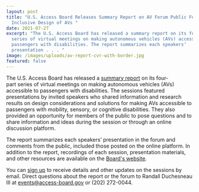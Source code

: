 ```yaml
---
layout: post
title: "U.S. Access Board Releases Summary Report on AV Forum Public Forum on
  Inclusive Design of AVs "
date: 2021-07-27
excerpt: "The U.S. Access Board has released a summary report on its four-part
  series of virtual meetings on making autonomous vehicles (AVs) accessible to
  passengers with disabilities. The report summarizes each speakers’
  presentation . . . "
image: /images/uploads/av-report-cvr-with-border.jpg
featured: false
---
```

The U.S. Access Board has released a [summary report](https://www.access-board.gov/av/report.html) on its four-part series of virtual meetings on making autonomous vehicles (AVs) accessible to passengers with disabilities. The sessions featured presentations by invited speakers who shared information and research results on design considerations and solutions for making AVs accessible to passengers with mobility, sensory, or cognitive disabilities. They also provided an opportunity for members of the public to pose questions and to share information and ideas during the session or through an online discussion platform. 

The report summarizes each speakers’ presentation in the forum and comments from the public, included those posted on the online platform. In addition to the report, recordings of each session, presentation materials, and other resources are available on the [Board's website](https://www.access-board.gov/av/). 

You can [sign up](https://public.govdelivery.com/accounts/USACCESS/subscriber/new?topic_id=USACCESS_13) to receive details and other updates on the sessions by email. Direct questions about the report or the forum to Randall Duchesneau III at [events@access-board.gov](mailto:events@access-board.gov) or (202) 272-0044.
